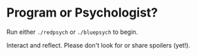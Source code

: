 # Program or Psychologist?

Run either `./redpsych` or `./bluepsych` to begin.

Interact and reflect.  Please don't look for or share spoilers (yet!).
